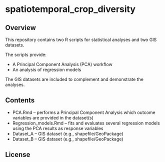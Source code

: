 # spatiotemporal_crop_diversity

## Overview

This repository contains two R scripts for statistical analyses and two GIS datasets. 

The scripts provide:

- A Principal Component Analysis (PCA) workflow
- An analysis of regression models

The GIS datasets are included to complement and demonstrate the analyses.

## Contents

- PCA.Rmd – performs a Principal Component Analysis which outcome variables are provided in the dataset(s)
- Regression_models.Rmd – fits and evaluates several regression models using the PCA results as response variables
- Dataset_A – GIS dataset (e.g., shapefile/GeoPackage)
- Dataset_B – GIS dataset (e.g., shapefile/GeoPackage)


## License

